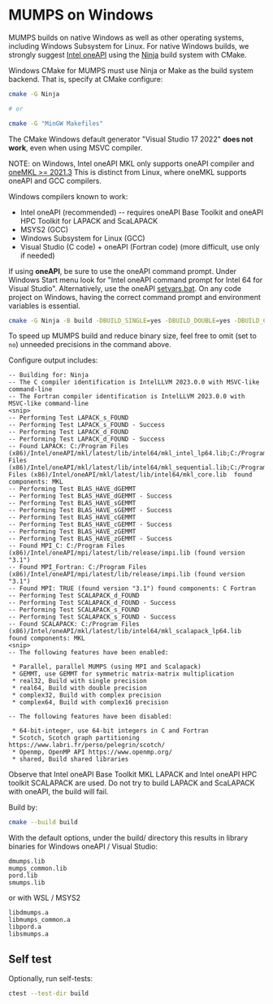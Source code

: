 # MUMPS on Windows

MUMPS builds on native Windows as well as other operating systems, including Windows Subsystem for Linux.
For native Windows builds, we strongly suggest
[Intel oneAPI](https://www.intel.com/content/www/us/en/developer/tools/oneapi/hpc-toolkit-download.html?operatingsystem=linux)
using the
[Ninja](https://github.com/ninja-build/ninja/releases)
build system with CMake.

Windows CMake for MUMPS must use Ninja or Make as the build system backend.
That is, specify at CMake configure:

```sh
cmake -G Ninja

# or

cmake -G "MinGW Makefiles"
```

The CMake Windows default generator "Visual Studio 17 2022" **does not work**, even when using MSVC compiler.

NOTE: on Windows, Intel oneAPI MKL only supports oneAPI compiler and
[oneMKL >= 2021.3](https://www.intel.com/content/www/us/en/docs/onemkl/developer-guide-linux/2023-2/cmake-config-for-onemkl.html)
This is distinct from Linux, where oneMKL supports oneAPI and GCC compilers.

Windows compilers known to work:

* Intel oneAPI (recommended) -- requires oneAPI Base Toolkit and oneAPI HPC Toolkit for LAPACK and ScaLAPACK
* MSYS2 (GCC)
* Windows Subsystem for Linux (GCC)
* Visual Studio (C code) + oneAPI (Fortran code)  (more difficult, use only if needed)

If using **oneAPI**, be sure to use the oneAPI command prompt.
Under Windows Start menu look for "Intel oneAPI command prompt for Intel 64 for Visual Studio".
Alternatively, use the oneAPI [setvars.bat](https://www.intel.com/content/www/us/en/develop/documentation/oneapi-programming-guide/top/oneapi-development-environment-setup/use-the-setvars-script-with-windows.html).
On any code project on Windows, having the correct command prompt and environment variables is essential.

```sh
cmake -G Ninja -B build -DBUILD_SINGLE=yes -DBUILD_DOUBLE=yes -DBUILD_COMPLEX=yes -DBUILD_COMPLEX16=yes
```

To speed up MUMPS build and reduce binary size, feel free to omit (set to `no`) unneeded precisions in the command above.

Configure output includes:

```
-- Building for: Ninja
-- The C compiler identification is IntelLLVM 2023.0.0 with MSVC-like command-line
-- The Fortran compiler identification is IntelLLVM 2023.0.0 with MSVC-like command-line
<snip>
-- Performing Test LAPACK_s_FOUND
-- Performing Test LAPACK_s_FOUND - Success
-- Performing Test LAPACK_d_FOUND
-- Performing Test LAPACK_d_FOUND - Success
-- Found LAPACK: C:/Program Files (x86)/Intel/oneAPI/mkl/latest/lib/intel64/mkl_intel_lp64.lib;C:/Program Files (x86)/Intel/oneAPI/mkl/latest/lib/intel64/mkl_sequential.lib;C:/Program Files (x86)/Intel/oneAPI/mkl/latest/lib/intel64/mkl_core.lib  found components: MKL
-- Performing Test BLAS_HAVE_dGEMMT
-- Performing Test BLAS_HAVE_dGEMMT - Success
-- Performing Test BLAS_HAVE_sGEMMT
-- Performing Test BLAS_HAVE_sGEMMT - Success
-- Performing Test BLAS_HAVE_cGEMMT
-- Performing Test BLAS_HAVE_cGEMMT - Success
-- Performing Test BLAS_HAVE_zGEMMT
-- Performing Test BLAS_HAVE_zGEMMT - Success
-- Found MPI_C: C:/Program Files (x86)/Intel/oneAPI/mpi/latest/lib/release/impi.lib (found version "3.1")
-- Found MPI_Fortran: C:/Program Files (x86)/Intel/oneAPI/mpi/latest/lib/release/impi.lib (found version "3.1")
-- Found MPI: TRUE (found version "3.1") found components: C Fortran
-- Performing Test SCALAPACK_d_FOUND
-- Performing Test SCALAPACK_d_FOUND - Success
-- Performing Test SCALAPACK_s_FOUND
-- Performing Test SCALAPACK_s_FOUND - Success
-- Found SCALAPACK: C:/Program Files (x86)/Intel/oneAPI/mkl/latest/lib/intel64/mkl_scalapack_lp64.lib  found components: MKL
<snip>
-- The following features have been enabled:

 * Parallel, parallel MUMPS (using MPI and Scalapack)
 * GEMMT, use GEMMT for symmetric matrix-matrix multiplication
 * real32, Build with single precision
 * real64, Build with double precision
 * complex32, Build with complex precision
 * complex64, Build with complex16 precision

-- The following features have been disabled:

 * 64-bit-integer, use 64-bit integers in C and Fortran
 * Scotch, Scotch graph partitioning https://www.labri.fr/perso/pelegrin/scotch/
 * Openmp, OpenMP API https://www.openmp.org/
 * shared, Build shared libraries
```

Observe that Intel oneAPI Base Toolkit MKL LAPACK and Intel oneAPI HPC toolkit SCALAPACK are used.
Do not try to build LAPACK and ScaLAPACK with oneAPI, the build will fail.

Build by:

```sh
cmake --build build
```

With the default options, under the build/ directory this results in library binaries for Windows oneAPI / Visual Studio:

```
dmumps.lib
mumps_common.lib
pord.lib
smumps.lib
```

or with WSL / MSYS2

```
libdmumps.a
libmumps_common.a
libpord.a
libsmumps.a
```

## Self test

Optionally, run self-tests:

```sh
ctest --test-dir build
```
